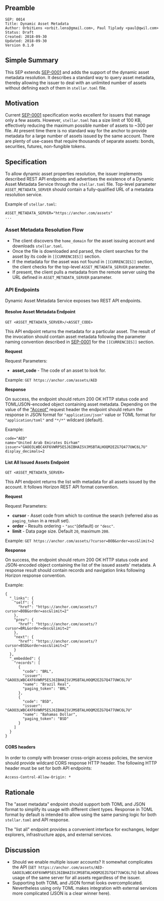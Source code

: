 ## Preamble

```
SEP: 0014
Title: Dynamic Asset Metadata
Author: OrbitLens <orbit.lens@gmail.com>, Paul Tiplady <paul@qwil.com>
Status: Draft
Created: 2018-09-30
Updated: 2018-09-30
Version 0.1.0
```

## Simple Summary

This SEP extends [SEP-0001](../ecosystem/sep-0001.md) and adds the support of the dynamic asset metadata resolution. It describes a standard way to query asset metadata, thereby allowing the issuer to deal with an unlimited number of assets without defining each of them in `stellar.toml` file.

## Motivation

Current [SEP-0001](../ecosystem/sep-0001.md) specification works excellent for issuers that manage only a few assets. However, `stellar.toml` has a size limit of 100 KB, effectively reducing the maximum possible number of assets to ~300 per file. At present time there is no standard way for the anchor to provide metadata for a large number of assets issued by the same account. There are plenty of use-cases that require thousands of separate assets: bonds, securities, futures, non-fungible tokens. 

## Specification

To allow dynamic asset properties resolution, the issuer implements described REST API endpoints and advertises the existence of a Dynamic Asset Metadata Service through the `stellar.toml` file. Top-level parameter `ASSET_METADATA_SERVER` should contain a fully-qualified URL of a metadata resolution service.

Example of `stellar.toml`:
```
ASSET_METADATA_SERVER="https://anchor.com/assets"
...
```

### Asset Metadata Resolution Flow

- The client discovers the `home_domain` for the asset issuing account and downloads `stellar.toml`.
- Once the file is downloaded and parsed, the client searches for the asset by its code in `[[CURRENCIES]]` section.
- If the metadata for the asset was not found in `[[CURRENCIES]]` section, the client checks for the top-level `ASSET_METADATA_SERVER` parameter.
- If present, the client pulls a metadata from the remote server using the URL defined in `ASSET_METADATA_SERVER` parameter.

### API Endpoints

Dynamic Asset Metadata Service exposes two REST API endpoints.

#### Resolve Asset Metadata Endpoint

`GET <ASSET_METADATA_SERVER>/<ASSET_CODE>`

This API endpoint returns the metadata for a particular asset. The result of the invocation should contain asset metadata following the parameter naming convention described in [SEP-0001](../ecosystem/sep-0001.md) for the `[[CURRENCIES]]` section. 

**Request**

Request Parameters:

- **asset_code** - The code of an asset to look for.

Example: `GET https://anchor.com/assets/AED`

**Response**

On success, the endpoint should return 200 OK HTTP status code and TOML/JSON-encoded object containing asset metadata.
Depending on the value of the ["Accept"](https://www.w3.org/Protocols/rfc2616/rfc2616-sec14.html#sec14.1) request header the endpoint should return the response in JSON format for `"application/json"` value or TOML format for `"application/toml"` and `"*/*"` wildcard (default).

Example:
```
code="AED"
name="United Arab Emirates Dirham"
issuer="GAOO3LWBC4XF6VWRP5ESJ6IBHAISVJMSBTALHOQM2EZG7Q477UWC6L7U"
display_decimals=2
```

#### List All Issued Assets Endpoint

`GET <ASSET_METADATA_SERVER>`

This API endpoint returns the list with metadata for all assets issued by the account. It follows Horizon REST API format convention. 

**Request**

Request Parameters:

- **cursor** - Asset code from which to continue the search (referred also as `paging_token` in a result set).
- **order** - Results ordering - `"asc"`(default) or `"desc"`.
- **limit** - Data page size. Default `20`, maximum `200`.

Example: `GET https://anchor.com/assets/?cursor=BOB&order=asc&limit=2`

**Response**

On success, the endpoint should return 200 OK HTTP status code and JSON-encoded object containing the list of the issued assets' metadata. A response result should contain records and navigation links following Horizon response convention.

Example: 

```
{
  "_links": {
    "self": {
      "href": "https://anchor.com/assets/?cursor=BOB&order=asc&limit=2"
    },
    "prev": {
      "href": "https://anchor.com/assets/?cursor=BRL&order=desc&limit=2"
    },
    "next": {
      "href": "https://anchor.com/assets/?cursor=BSD&order=asc&limit=2"
    }
  },
  "_embedded": {
    "records": [
      {
        "code": "BRL",
        "issuer": "GAOO3LWBC4XF6VWRP5ESJ6IBHAISVJMSBTALHOQM2EZG7Q477UWC6L7U"
        "name": "Brazil Real",
        "paging_token": "BRL"
      },
      {
        "code": "BSD",
        "issuer": "GAOO3LWBC4XF6VWRP5ESJ6IBHAISVJMSBTALHOQM2EZG7Q477UWC6L7U"
        "name": "Bahamas Dollar",
        "paging_token": "BSD"
      }
    ]
  }
}

```

####  CORS headers

In order to comply with browser cross-origin access policies, the service should provide wildcard CORS response HTTP header. The following HTTP header must be set for both API endpoints:

```
Access-Control-Allow-Origin: *
```

## Rationale

The "asset metadata" endpoint should support both TOML and JSON format to simplify its usage with different client types. 
Response in TOML format by default is intended to allow using the same parsing logic for both `stellar.toml` and API response.

The "list all" endpoint provides a convenient interface for exchanges, ledger explorers, infrastructure apps, and external services.


## Discussion

- Should we enable multiple issuer accounts? It somewhat complicates the API (`GET https://anchor.com/assets/AED-GAOO3LWBC4XF6VWRP5ESJ6IBHAISVJMSBTALHOQM2EZG7Q477UWC6L7U`) but allows usage of the same server for all assets regardless of the issuer.
- Supporting both TOML and JSON format looks overcomplicated. Nevertheless using only TOML makes integration with external services more complicated (JSON is a clear winner here).   
